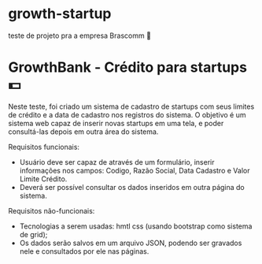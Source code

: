# growth-startup
teste de projeto pra a empresa Brascomm 🚀

<h1> GrowthBank - Crédito para startups 💵</h1>

<p>
Neste teste, foi criado um sistema de cadastro de startups com seus limites de crédito e a data
de cadastro nos registros do sistema. O objetivo é um sistema web capaz de inserir novas
startups em uma tela, e poder consultá-las depois em outra área do sistema.
</p>

<p>Requisitos funcionais: </p>
  <ul>
  <li>Usuário deve ser capaz de através de um formulário, inserir informações nos campos:
	Codigo, Razão Social, Data Cadastro e Valor Limite Crédito.</li>
  <li>Deverá ser possível consultar os dados inseridos em outra página do sistema.</li>
  </ul>

<p>Requisitos não-funcionais: </p>
<ul>
<li>Tecnologias a serem usadas: hmtl css (usando bootstrap como sistema de grid);</li>
<li>Os dados serão salvos em um arquivo JSON, podendo ser gravados nele e consultados por ele nas páginas.</li>
</ul>
